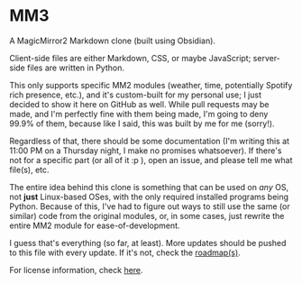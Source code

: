 # MM3
A MagicMirror2 Markdown clone (built using Obsidian).

Client-side files are either Markdown, CSS, or maybe JavaScript; server-side files are written in Python.

This only supports specific MM2 modules (weather, time, potentially Spotify rich presence, etc.), and it's custom-built for my personal use; I just decided to show it here on GitHub as well. While pull requests may be made, and I'm perfectly fine with them being made, I'm going to deny 99.9% of them, because like I said, this was built by me for me (sorry!).

Regardless of that, there should be some documentation (I'm writing this at 11:00 PM on a Thursday night, I make no promises whatsoever). If there's not for a specific part (or all of it :p ), open an issue, and please tell me what file(s), etc.

The entire idea behind this clone is something that can be used on *any* OS, not **just** Linux-based OSes, with the only required installed programs being Python. Because of this, I've had to figure out ways to still use the same (or similar) code from the original modules, or, in some cases, just rewrite the entire MM2 module for ease-of-development.

I guess that's everything (so far, at least). More updates should be pushed to this file with every update. If it's not, check the [roadmap(s)](ROADMAP.md).

For license information, check [here](LICENSE.md).